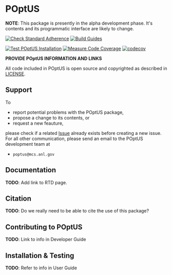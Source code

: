 # POptUS

__NOTE__: This package is presently in the alpha development phase.  It's contents and its programmatic interface are likely to change.

[![Check Standard Adherence](https://github.com/POptUS/POptUS/actions/workflows/check_standards.yml/badge.svg?branch=main)](https://github.com/POptUS/POptUS/actions/workflows/check_standards.yml)
[![Build Guides](https://github.com/POptUS/POptUS/actions/workflows/build_docs.yml/badge.svg?branch=main)](https://github.com/POptUS/POptUS/actions/workflows/build_docs.yml)

[![Test POptUS Installation](https://github.com/POptUS/POptUS/actions/workflows/test_sdist.yml/badge.svg?branch=main)](https://github.com/POptUS/POptUS/actions/workflows/test_sdist.yml)
[![Measure Code Coverage](https://github.com/POptUS/POptUS/actions/workflows/measure_coverage.yml/badge.svg?branch=main)](https://github.com/POptUS/POptUS/actions/workflows/measure_coverage.yml)
[![codecov](https://codecov.io/github/poptus/poptus/graph/badge.svg?token=EP8KBI5O04)](https://codecov.io/github/poptus/poptus)

__PROVIDE POptUS INFORMATION AND LINKS__

All code included in POptUS is open source and copyrighted as described in
[LICENSE](/LICENSE).

## Support

To 

* report potential problems with the POptUS package,
* propose a change to its contents, or
* request a new feauture,

please check if a related [Issue](https://github.com/POptUS/POptUS/issues)
already exists before creating a new issue.  For all other communication, please
send an email to the POptUS development team at

 * ``poptus@mcs.anl.gov``

## Documentation

__TODO__: Add link to RTD page.

## Citation

__TODO__: Do we really need to be able to cite the use of this package?

## Contributing to POptUS

__TODO__: Link to info in Developer Guide

## Installation & Testing

__TODO__: Refer to info in User Guide
